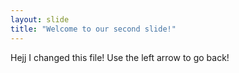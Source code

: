 ```yaml
---
layout: slide
title: "Welcome to our second slide!"
---
```

Hejj I changed this file!
Use the left arrow to go back!

